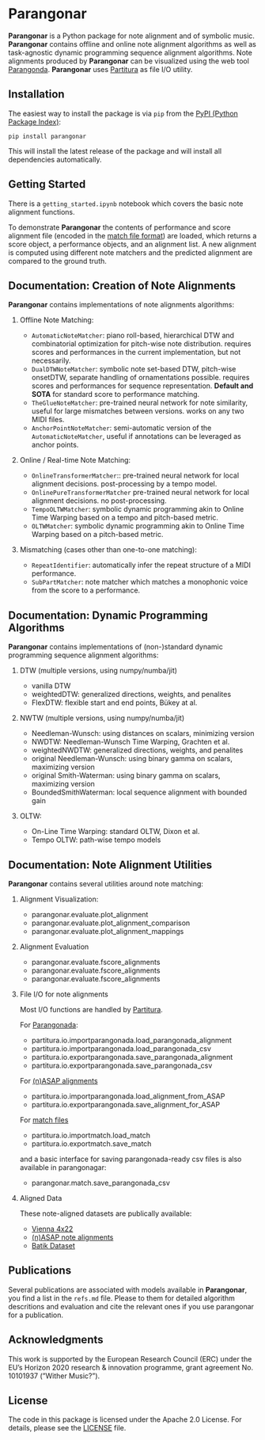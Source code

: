 Parangonar
==========

**Parangonar** is a Python package for note alignment and of symbolic music. 
**Parangonar** contains offline and online note alignment algorithms as well as task-agnostic dynamic programming sequence alignment algorithms.
Note alignments produced by **Parangonar** can be visualized using the web tool [Parangonda](https://sildater.github.io/parangonada/).
**Parangonar** uses [Partitura](https://github.com/CPJKU/partitura) as file I/O utility.


Installation
-------

The easiest way to install the package is via `pip` from the [PyPI (Python
Package Index)](https://pypi.org/project/parangonar/):
```shell
pip install parangonar
```
This will install the latest release of the package and will install all dependencies automatically.


Getting Started
-------

There is a `getting_started.ipynb` notebook which covers the basic note alignment functions.

To demonstrate **Parangonar** the contents of performance and score alignment file (encoded in the [match file format](https://cpjku.github.io/matchfile/)) are loaded, which returns a score object, a performance objects, and an alignment list. A new alignment is computed using different note matchers and the predicted alignment are compared to the ground truth.


Documentation: Creation of Note Alignments
-------

**Parangonar** contains implementations of note alignments algorithms:

1. Offline Note Matching: 
    - `AutomaticNoteMatcher`: 
        piano roll-based, hierarchical DTW and combinatorial optimization for pitch-wise note distribution.
        requires scores and performances in the current implementation, but not necessarily.
    - `DualDTWNoteMatcher`: 
        symbolic note set-based DTW, pitch-wise onsetDTW, separate handling of ornamentations possible.
        requires scores and performances for sequence representation.
        **Default and SOTA** for standard score to performance matching.
    - `TheGlueNoteMatcher`:
        pre-trained neural network for note similarity, useful for large mismatches between versions.
        works on any two MIDI files.
    - `AnchorPointNoteMatcher`: 
        semi-automatic version of the `AutomaticNoteMatcher`, useful if annotations can be leveraged as anchor points. 


2. Online / Real-time Note Matching: 
    - `OnlineTransformerMatcher`::
        pre-trained neural network for local alignment decisions.
        post-processing by a tempo model.
    - `OnlinePureTransformerMatcher` 
        pre-trained neural network for local alignment decisions.
        no post-processing.
    - `TempoOLTWMatcher`: 
        symbolic dynamic programming akin to Online Time Warping
        based on a tempo and pitch-based metric.
    - `OLTWMatcher`:
        symbolic dynamic programming akin to Online Time Warping
        based on a pitch-based metric.

3. Mismatching (cases other than one-to-one matching): 
    - `RepeatIdentifier`:
        automatically infer the repeat structure of a MIDI performance.
    - `SubPartMatcher`: 
        note matcher which matches a monophonic voice from the score
        to a performance.

Documentation: Dynamic Programming Algorithms
-------

**Parangonar** contains implementations of (non-)standard dynamic programming sequence alignment algorithms:

1. DTW (multiple versions, using numpy/numba/jit)
    - vanilla DTW
    - weightedDTW: generalized directions, weights, and penalites
    - FlexDTW: flexible start and end points, Bükey at al.

2. NWTW (multiple versions, using numpy/numba/jit)
    - Needleman-Wunsch: using distances on scalars, minimizing version
    - NWDTW: Needleman-Wunsch Time Warping, Grachten et al.
    - weightedNWDTW: generalized directions, weights, and penalites
    - original Needleman-Wunsch: using binary gamma on scalars, maximizing version
    - original Smith-Waterman: using binary gamma on scalars, maximizing version
    - BoundedSmithWaterman: local sequence alignment with bounded gain

3. OLTW:
    - On-Line Time Warping: standard OLTW, Dixon et al.
    - Tempo OLTW: path-wise tempo models



Documentation: Note Alignment Utilities
-------

**Parangonar** contains several utilities around note matching:

1. Alignment Visualization:
    - parangonar.evaluate.plot_alignment 
    - parangonar.evaluate.plot_alignment_comparison
    - parangonar.evaluate.plot_alignment_mappings  

2. Alignment Evaluation
    - parangonar.evaluate.fscore_alignments
    - parangonar.evaluate.fscore_alignments
    - parangonar.evaluate.fscore_alignments

3. File I/O for note alignments

    Most I/O functions are handled by [Partitura](https://github.com/CPJKU/partitura). 

    For [Parangonada](https://sildater.github.io/parangonada/):
    - partitura.io.importparangonada.load_parangonada_alignment
    - partitura.io.importparangonada.load_parangonada_csv
    - partitura.io.exportparangonada.save_parangonada_alignment
    - partitura.io.exportparangonada.save_parangonada_csv

    For [(n)ASAP alignments](https://github.com/CPJKU/asap-dataset)
    - partitura.io.importparangonada.load_alignment_from_ASAP
    - partitura.io.exportparangonada.save_alignment_for_ASAP

    For [match files](https://cpjku.github.io/matchfile/)
    - partitura.io.importmatch.load_match
    - partitura.io.exportmatch.save_match

    and a basic interface for saving parangonada-ready csv files is also available in parangonagar:
    - parangonar.match.save_parangonada_csv

4. Aligned Data

    These note-aligned datasets are publically available:
    - [Vienna 4x22](https://github.com/CPJKU/vienna4x22)
    - [(n)ASAP note alignments](https://github.com/CPJKU/asap-dataset)
    - [Batik Dataset](https://github.com/huispaty/batik_plays_mozart)


Publications
-------

Several publications are associated with models available in **Parangonar**, you find a list in the `refs.md` file. Please to them for detailed algorithm descritions and evaluation and cite the relevant ones if you use parangonar for a publication.

Acknowledgments
-------

This work is supported by the European Research Council (ERC) under the EU’s Horizon 2020 research & innovation programme, grant agreement No. 10101937 (”Wither Music?”).

License
-------

The code in this package is licensed under the Apache 2.0 License. For details,
please see the [LICENSE](LICENSE) file.
